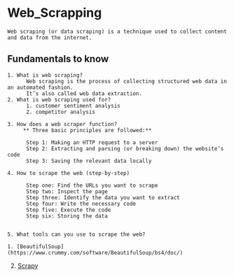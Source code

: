 # Web_Scrapping
    Web scraping (or data scraping) is a technique used to collect content and data from the internet. 
    
  ## Fundamentals to know   
    1. What is web scraping?
          Web scraping is the process of collecting structured web data in an automated fashion. 
          It’s also called web data extraction.
    2. What is web scraping used for?
          1. customer sentiment analysis
          2. competitor analysis
          
    3. How does a web scraper function?
         ** Three basic principles are followed:**

          Step 1: Making an HTTP request to a server
          Step 2: Extracting and parsing (or breaking down) the website’s code
          Step 3: Saving the relevant data locally
          
    4. How to scrape the web (step-by-step)
    
          Step one: Find the URLs you want to scrape
          Step two: Inspect the page
          Step three: Identify the data you want to extract
          Step four: Write the necessary code
          Step five: Execute the code
          Step six: Storing the data
          
          
    5. What tools can you use to scrape the web?
    
    1. [BeautifulSoup](https://www.crummy.com/software/BeautifulSoup/bs4/doc/)
2. [Scrapy](https://scrapy.org/)
        
